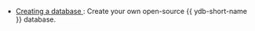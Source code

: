 * [Creating a database ](../../create_db.md): Create your own open-source {{ ydb-short-name }} database.
